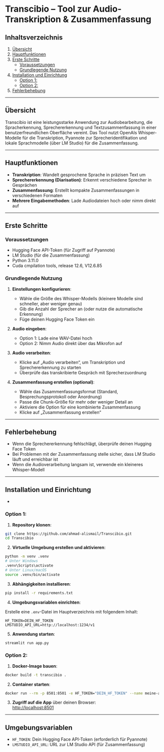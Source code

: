 # Transcibio – Tool zur Audio-Transkription & Zusammenfassung

## Inhaltsverzeichnis
1. [Übersicht](#übersicht)  
2. [Hauptfunktionen](#hauptfunktionen)  
3. [Erste Schritte](#erste-schritte)  
   - [Voraussetzungen](#voraussetzungen)  
   - [Grundlegende Nutzung](#grundlegende-nutzung)  
4. [Installation und Einrichtung](#installation-und-einrichtung)  
   - [Option 1:](#option-1)  
   - [Option 2:](#option-2)  
5. [Fehlerbehebung](#fehlerbehebung)

---

## Übersicht

Transcibio ist eine leistungsstarke Anwendung zur Audiobearbeitung, die Spracherkennung, Sprechererkennung und Textzusammenfassung in einer benutzerfreundlichen Oberfläche vereint. Das Tool nutzt OpenAIs Whisper-Modelle für die Transkription, Pyannote zur Sprecheridentifikation und lokale Sprachmodelle (über LM Studio) für die Zusammenfassung.

---

## Hauptfunktionen

- **Transkription**: Wandelt gesprochene Sprache in präzisen Text um  
- **Sprechererkennung (Diarisation)**: Erkennt verschiedene Sprecher in Gesprächen  
- **Zusammenfassung**: Erstellt kompakte Zusammenfassungen in verschiedenen Formaten  
- **Mehrere Eingabemethoden**: Lade Audiodateien hoch oder nimm direkt auf  

---

## Erste Schritte

### Voraussetzungen

- Hugging Face API-Token (für Zugriff auf Pyannote)  
- LM Studio (für die Zusammenfassung)
- Python 3.11.0
- Cuda cmpilation tools, release 12.6, V12.6.85

### Grundlegende Nutzung

1. **Einstellungen konfigurieren**:  
   - Wähle die Größe des Whisper-Modells (kleinere Modelle sind schneller, aber weniger genau)  
   - Gib die Anzahl der Sprecher an (oder nutze die automatische Erkennung)  
   - Füge deinen Hugging Face Token ein  

2. **Audio eingeben**:  
   - Option 1: Lade eine WAV-Datei hoch  
   - Option 2: Nimm Audio direkt über das Mikrofon auf  

3. **Audio verarbeiten**:  
   - Klicke auf „Audio verarbeiten“, um Transkription und Sprechererkennung zu starten  
   - Überprüfe das transkribierte Gespräch mit Sprecherzuordnung  

4. **Zusammenfassung erstellen (optional)**:  
   - Wähle das Zusammenfassungsformat (Standard, Besprechungsprotokoll oder Anordnung)  
   - Passe die Chunk-Größe für mehr oder weniger Detail an  
   - Aktiviere die Option für eine kombinierte Zusammenfassung  
   - Klicke auf „Zusammenfassung erstellen“  

---

## Fehlerbehebung

- Wenn die Sprechererkennung fehlschlägt, überprüfe deinen Hugging Face Token  
- Bei Problemen mit der Zusammenfassung stelle sicher, dass LM Studio läuft und erreichbar ist  
- Wenn die Audioverarbeitung langsam ist, verwende ein kleineres Whisper-Modell  

---

## Installation und Einrichtung
- 
### Option 1: 

1. **Repository klonen**:

```bash
git clone https://github.com/ahmad-alismail/Transcibio.git
cd Transcibio
```

2. **Virtuelle Umgebung erstellen und aktivieren**:

```bash
python -m venv .venv
# Unter Windows
.venv\Scripts\activate
# Unter Linux/macOS
source .venv/bin/activate
```

3. **Abhängigkeiten installieren**:

```bash
pip install -r requirements.txt
```

4. **Umgebungsvariablen einrichten**:

Erstelle eine `.env`-Datei im Hauptverzeichnis mit folgendem Inhalt:

```
HF_TOKEN=DEIN_HF_TOKEN
LMSTUDIO_API_URL=http://localhost:1234/v1
```

5. **Anwendung starten**:

```bash
streamlit run app.py
```


### Option 2: 

1. **Docker-Image bauen**:

```bash
docker build -t transcibio .
```

2. **Container starten**:

```bash
docker run --rm -p 8501:8501 -e HF_TOKEN="DEIN_HF_TOKEN" --name meine-app transcibio
```

3. **Zugriff auf die App** über deinen Browser:  
[http://localhost:8501](http://localhost:8501)

---

## Umgebungsvariablen

- `HF_TOKEN`: Dein Hugging Face API-Token (erforderlich für Pyannote)  
- `LMSTUDIO_API_URL`: URL zur LM Studio API (für Zusammenfassung)  



